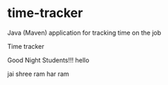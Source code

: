 # time-tracker
Java (Maven) application for tracking time on the job

Time tracker

Good Night Students!!!
hello

jai shree ram
har ram
